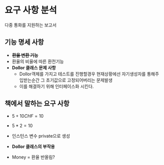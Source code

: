 # 요구 사항 분석

다중 통화를 지원하는 보고서

## 기능 명세 사항

- ~~**환율 변환 기능**~~
- 환율의 비율에 따른 환전기능
- **Dollor 클래스 문제 사항**
  - Dollor객체를 가지고 테스트를 진행할경우 현재상황에선 자기생성자를 통해주입받는순간 그 초기값으로 고정되어버리는 문제발생
  - 이를 해결하기 위해 인터페이스화 시킨다.

## 책에서 말하는 요구 사항

- $5 + 10CHF = 10$

- $5 * 2 = 10$

- 인스턴스 변수 private으로 생성

- **Dollor 클래스의 부작용**

- Money = 환율 반올림?